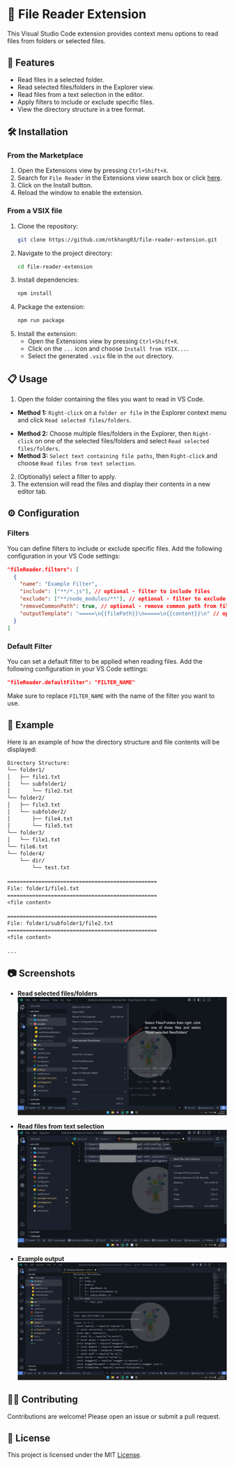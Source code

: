 # 📂 File Reader Extension

This Visual Studio Code extension provides context menu options to read files from folders or selected files.

## 🚀 Features

- Read files in a selected folder.
- Read selected files/folders in the Explorer view.
- Read files from a text selection in the editor.
- Apply filters to include or exclude specific files.
- View the directory structure in a tree format.

## 🛠️ Installation

### From the Marketplace

1. Open the Extensions view by pressing `Ctrl+Shift+X`.
2. Search for `File Reader` in the Extensions view search box or click [here](https://marketplace.visualstudio.com/items?itemName=ntkhang03.file-reader).
3. Click on the Install button.
4. Reload the window to enable the extension.

### From a VSIX file

1. Clone the repository:
   ```sh
   git clone https://github.com/ntkhang03/file-reader-extension.git
   ```
2. Navigate to the project directory:
   ```sh
   cd file-reader-extension
   ```
3. Install dependencies:
   ```sh
   npm install
   ```
4. Package the extension:
   ```sh
   npm run package
   ```
5. Install the extension:
   - Open the Extensions view by pressing `Ctrl+Shift+X`.
   - Click on the `...` icon and choose `Install from VSIX...`.
   - Select the generated `.vsix` file in the `out` directory.

## 📋 Usage

1. Open the folder containing the files you want to read in VS Code.

- **Method 1:** `Right-click` on a `folder or file` in the Explorer context menu and click `Read selected files/folders`.
<!-- - Chọn nhiều file/folder, sau đó nhấn chuột phải vào 1 trong các file được chọn và chọn `Read selected files/folders`. -->
- **Method 2:** Choose multiple files/folders in the Explorer, then `Right-click` on one of the selected files/folders and select `Read selected files/folders`.
- **Method 3:** `Select text containing file paths`, then `Right-click` and choose `Read files from text selection`.

2. (Optionally) select a filter to apply.
3. The extension will read the files and display their contents in a new editor tab.

## ⚙️ Configuration

### Filters

You can define filters to include or exclude specific files. Add the following configuration in your VS Code settings:

```json
"fileReader.filters": [
  {
    "name": "Example Filter",
    "include": ["**/*.js"], // optional - filter to include files
    "exclude": ["**/node_modules/**"], // optional - filter to exclude files
    "removeCommonPath": true, // optional - remove common path from file path
    "outputTemplate": "=====\n{{filePath}}\n=====\n{{content}}\n" // optional - custom output template for each file
  }
]
```

### Default Filter

You can set a default filter to be applied when reading files. Add the following configuration in your VS Code settings:

```json
"fileReader.defaultFilter": "FILTER_NAME"
```

Make sure to replace `FILTER_NAME` with the name of the filter you want to use.

## 📄 Example

Here is an example of how the directory structure and file contents will be displayed:

```
Directory Structure:
└── folder1/
│   ├── file1.txt
│   └── subfolder1/
│       └── file2.txt
└── folder2/
│   ├── file3.txt
│   └── subfolder2/
│       ├── file4.txt
│       └── file5.txt
└── folder3/
│   └── file1.txt
└── file6.txt
└── folder4/
    └── dir/
        └── test.txt

================================================
File: folder1/file1.txt
================================================
<file content>

================================================
File: folder1/subfolder1/file2.txt
================================================
<file content>

...
```

## 📷 Screenshots

- **Read selected files/folders**
  ![Screenshot](/screenshots/read-multiple-files-folders.png)

- **Read files from text selection**
  ![Screenshot](/screenshots/read-files-from-text-selection.png)

- **Example output**
  ![Screenshot](/screenshots/example-output.png)

## 🧑‍💻 Contributing

Contributions are welcome! Please open an issue or submit a pull request.

## 📄 License

This project is licensed under the MIT [License](LICENSE).
